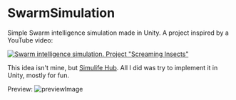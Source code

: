 # SwarmSimulation
Simple Swarm intelligence simulation made in Unity. 
A project inspired by a YouTube video:

[![Swarm intelligence simulation. Project "Screaming Insects"](https://img.youtube.com/vi/Yu7sF9rcVJY/default.jpg)](https://youtu.be/Yu7sF9rcVJY)

This idea isn't mine, but [Simulife Hub](https://www.youtube.com/@wallcraft-video). All I did was try to implement it in Unity, mostly for fun.

Preview:
![previewImage]()
